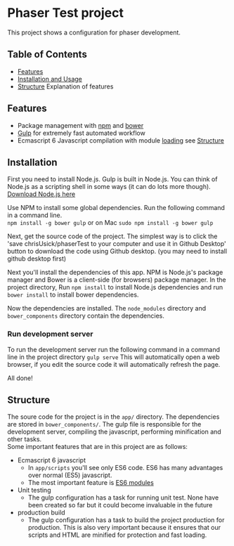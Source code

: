 # Phaser Test project
This project shows a configuration for phaser development.

## Table of Contents
- [Features](#Features)
- [Installation and Usage](#Installation)
- [Structure](#Structure) Explanation of features

## Features
- Package management with [npm](https://www.npmjs.com/) and [bower](http://bower.io/)
- [Gulp](http://gulpjs.com/) for extremely fast automated workflow
- Ecmascript 6 Javascript compilation with module [loading](https://developer.mozilla.org/en-US/docs/Web/JavaScript/Reference/Statements/import) see [Structure](#Structure)

## Installation
First you need to install Node.js. Gulp is built in Node.js. You can think of Node.js as a scripting shell in some ways (it can do lots more though). [Download Node.js here](https://nodejs.org/en/)

Use NPM to install some global dependencies. Run the following command in a command line.  
`npm install -g bower gulp` or on Mac `sudo npm install -g bower gulp`  

Next, get the source code of the project. The simplest way is to click the 'save chrisUsick/phaserTest to your computer and use it in Github Desktop'  button to download the code using Github desktop. (you may need to install github desktop first)

Next you'll install the dependencies of this app. NPM is Node.js's package manager and Bower is a client-side (for browsers) package manager. In the project directory, Run `npm install` to install Node.js dependencies and run `bower install` to install bower dependencies.

Now the dependencies are installed. The `node_modules` directory and `bower_components` directory contain the dependencies. 

### Run development server
To run the development server run the following command in a command line in the project directory
`gulp serve`
This will automatically open a web browser, if you edit the source code it will automatically refresh the page.

All done! 

## Structure
The soure code for the project is in the `app/` directory. The dependencies are stored in `bower_components/`. The gulp file is responsible for the development server, compiling the javascript, performing minification and other tasks.  
Some important features that are in this project are as follows:
 - Ecmascript 6 javascript
   - In `app/scripts` you'll see only ES6 code. ES6 has many advantages over normal (ES5) javascript. 
   - The most important feature is [ES6 modules](https://developer.mozilla.org/en-US/docs/Web/JavaScript/Reference/Statements/import)
 - Unit testing 
   - The gulp configuration has a task for running unit test. None have been created so far but it could become invaluable in the future
 - production build
   - The gulp configuration has a task to build the project production for production. This is also very important because it ensures that our scripts and HTML are minified for protection and fast loading.


